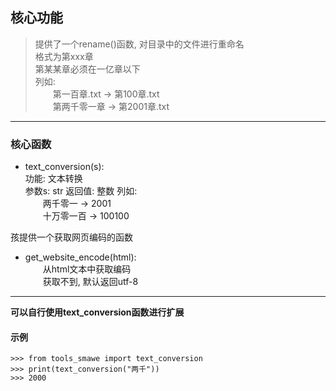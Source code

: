 ## 核心功能

> 提供了一个rename()函数, 对目录中的文件进行重命名  
格式为第xxx章  
第某某章必须在一亿章以下  
列如:  
    &ensp;&ensp;&ensp;&ensp;第一百章.txt -> 第100章.txt   
    &ensp;&ensp;&ensp;&ensp;第两千零一章 -> 第2001章.txt

---

### **核心函数**

- text_conversion(s):  
    功能: 文本转换  
    参数s: str
    返回值: 整数
    列如:  
        &ensp;&ensp;&ensp;&ensp;两千零一 -> 2001  
        &ensp;&ensp;&ensp;&ensp;十万零一百 -> 100100  

孩提供一个获取网页编码的函数  

- get_website_encode(html):  
    &ensp;&ensp;&ensp;&ensp;从html文本中获取编码  
    &ensp;&ensp;&ensp;&ensp;获取不到, 默认返回utf-8

---

**可以自行使用text_conversion函数进行扩展**

#### 示例

    >>> from tools_smawe import text_conversion
    >>> print(text_conversion("两千"))
    >>> 2000